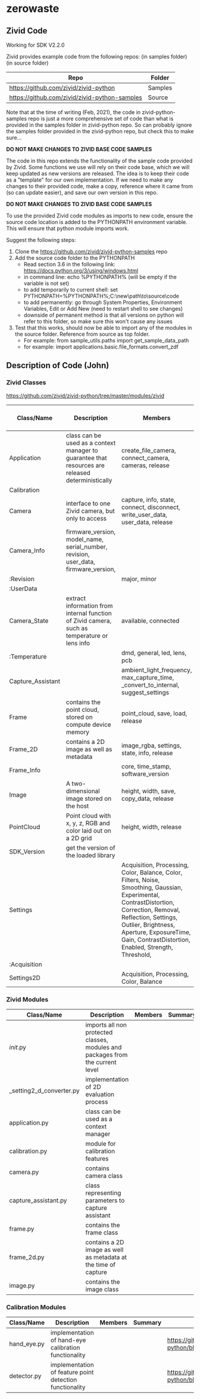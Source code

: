 # zerowaste

## Zivid Code

Working for SDK V2.2.0

Zivid provides example code from the following repos:
(in samples folder)
(in source folder)

| Repo      | Folder |
| ----------- | ----------- |
| https://github.com/zivid/zivid-python      | Samples       |
| https://github.com/zivid/zivid-python-samples   | Source        |

Note that at the time of writing (Feb, 2021), the code in zivid-python-samples repo is just a more comprehensive set of code than what is provided in the samples folder in zivid-python repo. So can probably ignore the samples folder provided in the zivid-python repo, but check this to make sure...

**DO NOT MAKE CHANGES TO ZIVID BASE CODE SAMPLES**

The code in this repo extends the functionality of the sample code provided by Zivid. Some functions we use will rely on their code base, which we will keep updated as new versions are released. The idea is to keep their code as a "template" for our own implementation. If we need to make any changes to their provided code, make a copy, reference where it came from (so can update easier), and save our own version in this repo.

**DO NOT MAKE CHANGES TO ZIVID BASE CODE SAMPLES**

To use the provided Zivid code modules as imports to new code, ensure the source code location is added to the PYTHONPATH environment variable. This will ensure that python module imports work.

Suggest the following steps:
1. Clone the https://github.com/zivid/zivid-python-samples repo
2. Add the source code folder to the PYTHONPATH
    * Read section 3.6 in the following link: https://docs.python.org/3/using/windows.html
    * in command line: echo %PYTHONPATH% (will be empty if the variable is not set)
    * to add temporarily to current shell: set PYTHONPATH=%PYTHONPATH%;C:\new\path\to\source\code
    * to add permanently: go through System Properties, Environment Variables, Edit or Add New (need to restart shell to see changes)
    * downside of permanent method is that all versions on python will refer to this folder, so make sure this won't cause any issues
3. Test that this works, should now be able to import any of the modules in the source folder. Reference from source as top folder.
   * For example: from sample_utils.paths import get_sample_data_path
   * for example: import applications.basic.file_formats.convert_zdf

## Description of Code (John)

### Zivid Classes

https://github.com/zivid/zivid-python/tree/master/modules/zivid

| Class/Name | Description | Members | Summary | Use in Code
| ----------- | ----------- | ----------- | ----------- | ----------- |
| Application |  class can be used as a context manager to guarantee that resources are released deterministically | create_file_camera, connect_camera, cameras, release | | |
| Calibration | | | | |
| Camera | interface to one Zivid camera, but only to access | capture, info, state, connect, disconnect, write_user_data, user_data, release | | |
| Camera_Info | firmware_version, model_name, serial_number, revision, user_data, firmware_version, | | | |
| :Revision | | major, minor | | |
| :UserData | | | | |
| Camera_State | extract information from internal function of Zivid camera, such as temperature or lens info | available, connected | | |
| :Temperature | | dmd, general, led, lens, pcb | | |
| Capture_Assistant | | ambient_light_frequency, max_capture_time, _convert_to_internal, suggest_settings | | |
| Frame | contains the point cloud, stored on compute device memory | point_cloud, save, load, release | | |
| Frame_2D | contains a 2D image as well as metadata | image_rgba, settings, state, info, release | | |
| Frame_Info | | core, time_stamp, software_version | | |
| Image | A two-dimensional image stored on the host | height, width, save, copy_data, release | | |
| PointCloud | Point cloud with x, y, z, RGB and color laid out on a 2D grid | height, width, release | | |
| SDK_Version | get the version of the loaded library | | | |
| Settings | | Acquisition, Processing, Color, Balance, Color, Filters, Noise, Smoothing, Gaussian, Experimental, ContrastDistortion, Correction, Removal, Reflection, Settings, Outlier, Brightness, Aperture, ExposureTime, Gain, ContrastDistortion, Enabled, Strength, Threshold, | | |
| :Acquisition | | | | |
| Settings2D | | Acquisition, Processing, Color, Balance | | |

### Zivid Modules

| Class/Name | Description | Members | Summary | Source Code
| ----------- | ----------- | ----------- | ----------- | ----------- |
| _init_.py | imports all non protected classes, modules and packages from the current level | | | https://github.com/zivid/zivid-python/blob/master/modules/zivid/__init__.py |
| _setting2_d_converter.py | implementation of 2D evaluation process | | | https://github.com/zivid/zivid-python/blob/master/modules/zivid/_settings2_d_converter.py |
| application.py | class can be used as a context manager | | | https://github.com/zivid/zivid-python/blob/master/modules/zivid/application.py |
| calibration.py | module for calibration features | | | https://github.com/zivid/zivid-python/blob/master/modules/zivid/calibration.py |
| camera.py | contains camera class | | | https://github.com/zivid/zivid-python/blob/master/modules/zivid/camera.py |
| capture_assistant.py | class representing parameters to capture assistant | | | https://github.com/zivid/zivid-python/blob/master/modules/zivid/capture_assistant.py |
| frame.py | contains the frame class | | | https://github.com/zivid/zivid-python/blob/master/modules/zivid/frame.py |
| frame_2d.py | contains a 2D image as well as metadata at the time of capture | | | https://github.com/zivid/zivid-python/blob/master/modules/zivid/frame_2d.py |
| image.py | contains the image class | | | https://github.com/zivid/zivid-python/blob/master/modules/zivid/image.py |

### Calibration Modules

| Class/Name | Description | Members | Summary | Source Code
| ----------- | ----------- | ----------- | ----------- | ----------- |
| hand_eye.py |implementation of hand-eye calibration functionality | | |  https://github.com/zivid/zivid-python/blob/master/modules/zivid/_calibration/hand_eye.py|
| detector.py | implementation of feature point detection functionality | | | https://github.com/zivid/zivid-python/blob/master/modules/zivid/_calibration/detector.py |
